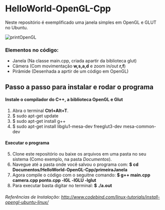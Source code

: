 # HelloWorld-OpenGL-Cpp
 Neste repositório é exemplificado uma janela simples em OpenGL e GLUT no Ubuntu.
 
 ![printOpenGL](https://user-images.githubusercontent.com/94082665/155739790-4d2323a0-e60d-44d2-9d8f-80462ae05294.png)

 ### Elementos no código:
 - Janela (Na classe main.cpp, criada apartir da biblioteca glut)
 - Câmera (Com movimentação **w,s,a,d** e zoom in/out **r,f**)
 - Pirâmide (Desenhada a aprtir de um código em OpenGL)
 
 ## Passo a passo para instalar e rodar o programa
 #### Instale o compilador do C++, a biblioteca OpenGL e Glut
 1. Abra o terminal **Ctrl+Alt+T**.
 2. $ sudo apt-get update
 3. $ sudo apt-get install g++
 4. $ sudo apt-get install libglu1-mesa-dev freeglut3-dev mesa-common-dev
 
 #### Executar o programa
 5. Clone este repositório ou baixe os arquivos em uma pasta no seu sistema (Como exemplo, na pasta *Documentos*). 
 6. Navegue até a pasta onde você salvou o programa com: **$ cd Documentos/HelloWorld-OpenGL-Cpp/primeiraJanela**
 7. Agora compile o código com o seguitne comando: **$ g++ main.cpp camera.cpp ponto.cpp -lGL -lGLU -lglut**
 8. Para executar basta digitar no terminal: **$ ./a.out**

 ###### Referências de Instalação:  http://www.codebind.com/linux-tutorials/install-opengl-ubuntu-linux/
